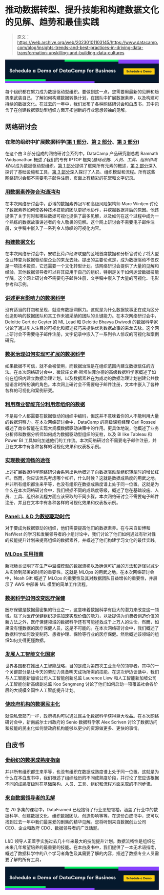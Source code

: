 # 推动数据转型、提升技能和构建数据文化的见解、趋势和最佳实践

> 原文：<https://web.archive.org/web/20230101103145/https://www.datacamp.com/blog/insights-trends-and-best-practices-in-driving-data-transformation-upskilling-and-building-data-cultures>

[![](img/11cfda10508a779cba8a9f5a7126f0f8.png)](https://web.archive.org/web/20220926221945/https://www.datacamp.com/groups/business)

每个组织都在努力成为数据驱动型组织。要做到这一点，您需要用最新的见解和趋势来武装自己，了解如何构建数据转换计划，在团队中扩展数据素养，以及构建可持续的数据文化。在过去的一年中，我们发布了各种网络研讨会和白皮书，其中包含了在创建数据驱动型组织方面开拓创新的行业思想领袖的见解。

## 网络研讨会

### 在您的组织中扩展数据科学([第 1 部分](https://web.archive.org/web/20220926221945/https://www.datacamp.com/resources/webinars/scaling-data-science-with-iptop)、[第 2 部分](https://web.archive.org/web/20220926221945/https://www.datacamp.com/resources/webinars/tools-and-infrastructure-for-data-science-at-scale)、[第 3 部分](https://web.archive.org/web/20220926221945/https://www.datacamp.com/resources/webinars/organizing-teams-for-data-science-at-scale))

在这个由 3 部分组成的网络研讨会系列中，DataCamp 产品研究副总裁 Ramnath Vaidyanathan 概述了我们的专有 IPTOP 框架(*基础设施、人员、工具、组织和流程*)以成为数据驱动型组织。[第 1 部分](https://web.archive.org/web/20220926221945/https://www.datacamp.com/resources/webinars/scaling-data-science-with-iptop)提供了框架所有元素的概述，[第 2 部分](https://web.archive.org/web/20220926221945/https://www.datacamp.com/resources/webinars/tools-and-infrastructure-for-data-science-at-scale)深入探讨了基础设施和工具，[第 3 部分](https://web.archive.org/web/20220926221945/https://www.datacamp.com/resources/webinars/organizing-teams-for-data-science-at-scale)深入探讨了人员、组织模型和流程。所有这些网络研讨会都不需要电子邮件注册，页面上有精彩的花絮和文字记录。

### [用数据素养弥合沟通鸿沟](https://web.archive.org/web/20220926221945/https://www.datacamp.com/resources/webinars/communications-gap-with-data-literacy)

在本次网络研讨会中，彭博的数据素养冠军和高级风险架构师 Marc Wintjen 讨论了数据素养如何使各种技术技能的团队更好地协作，并挖掘数据背后的原因。他还提供了关于何时和哪些数据可视化提供了最多见解，以及如何在这个过程中成为一个熟练的数据故事讲述者的令人敬畏的见解。这个网上研讨会不需要电子邮件注册，文字稿中嵌入了一系列令人惊叹的可视化内容。

### [构建数据文化](https://web.archive.org/web/20220926221945/https://www.datacamp.com/resources/webinars/webinar-building-data-culture)

在本次网络研讨会中，安联比荷卢经济联盟的区域首席数据和分析官讨论了将大型企业转变为数据驱动型企业的来龙去脉。提出的主要论点是，成为数据驱动不仅仅是一项技术投资，它还需要一个文化转型计划。该网络研讨会提供了大量的见解和经验，其他数据领导者可以将其应用于自己的组织，特别是关于如何运营数据技能学院。这个网上研讨会不需要电子邮件注册，文字稿中嵌入了大量的可视化、电影参考和示例。

### [讲述更有影响力的数据科学](https://web.archive.org/web/20220926221945/https://www.datacamp.com/resources/webinars/storytelling-for-more-impactful-data-science)

没有适当的打包和呈现，就没有数据洞察力。这就是为什么数据故事正在成为区分创造影响的数据团队和其工作未被采纳的团队的关键能力。在本次网络研讨会中，Deloitte Gert de Geyter 的 ML Lead 和 Deloitte Bhavya Dwivedi 的数据科学家讨论了通过引人注目的可视化和叙述技巧来提供优秀数据故事的来龙去脉。这个网上研讨会不需要电子邮件注册，文字记录中嵌入了一系列令人惊叹的可视化和案例研究。

### [数据治理如何实现可扩展的数据科学](https://web.archive.org/web/20220926221945/https://www.datacamp.com/resources/webinars/data-governance-enables-scalable-data-science)

如果数据不可信，就不会被使用，而数据治理是在组织范围内建立数据信任的方法。在本次网络研讨会中，微软庄文希·斯塔伯菲尔德的高级数据科学家概述了如何在组织内建立数据治理计划，以及数据素养在为成功的数据治理计划创建公共数据语言时所扮演的角色。本次网上研讨会不需要电子邮件注册，文本中嵌入了各种各样的可视化和案例研究。

### [利用商业智能充分利用您组织的数据](https://web.archive.org/web/20220926221945/https://www.datacamp.com/resources/webinars/realize-the-full-value-of-your-organizations-data)

不是每个人都需要在数据驱动的组织中编码，但这并不意味着你的人不能利用大量的数据洞察力。在本次网络研讨会中，DataCamp 的高级课程经理 Carl Rosseel 概述了商业智能在实现大规模数据驱动决策中的作用。更具体地说，他概述了业务分析师和数据分析师如何成为数据驱动型组织的支柱，以及 BI like Tableau 和 Power BI 工具如何加速他们的工作流。本次网络研讨会不需要电子邮件注册，并且在文本中有各种各样的可视化效果和仪表板示例。

### [实现数据流畅的途径](https://web.archive.org/web/20220926221945/https://www.datacamp.com/resources/webinars/the-path-to-data-fluency)

上述扩展数据科学网络研讨会系列出色地概述了向数据驱动型组织转型时的增长杠杆。然而，你应该优先考虑哪个杠杆，什么时候？这就是数据成熟度的用武之地。并非所有组织都生来平等，也没有组织在数据成熟度谱上处于同一位置。这就是为什么在本次网络研讨会中，我们根据不同的成熟度等级，概述了您在基础设施、人员、工具、组织和流程方面应该采取的不同步骤。本次网络研讨会不需要电子邮件注册，并且在文本中有各种各样的可视化效果和仪表板示例。

### [Panel: L & D 为数据驱动时代](https://web.archive.org/web/20220926221945/https://www.datacamp.com/resources/webinars/learning-and-development-for-the-data-driven-age)

对于要成为数据驱动的组织，他们需要提高他们的数据素养。在与来自彭博和 NatWest 的学习和发展领导者的小组讨论中，我们讨论了他们如何通过有针对性的技能提升计划来提高组织的数据素养，并概述了他们构建学习文化的最佳实践。

### [MLOps 实用指南](https://web.archive.org/web/20220926221945/https://www.datacamp.com/resources/webinars/practical-guide-to-mlops)

新冠肺炎证明了在生产中监控模型的数据漂移以及确保可扩展的方法和途径以减少从实验到部署的时间的重要性。这就是 MLOps 的用武之地。在本次网络研讨会中，Noah Gift 概述了 MLOps 的重要性及其对数据团队日益增长的重要性，并展示了 AWS 中部署 ML 模型的简单工作流程。

### [数据科学如何改变医疗保健](https://web.archive.org/web/20220926221945/https://www.datacamp.com/resources/webinars/data-science-is-transforming-healthcare)

医疗保健是数据最密集的行业之一，这意味着数据科学有巨大的潜力来改变这一领域。除了为医疗保健组织提供加速实现价值的能力，以及提供为消费者创造价值的新方法之外，医疗保健领域的数据科学还有可能拯救成千上万人的生命。然而，如果没有懂数据的医疗保健人员，这是不可能的。在本次网络研讨会中，我们概述了数据科学如何改变制药、患者护理、保险等行业的医疗保健。然后概述该领域的组织如何变得更懂数据。

### [发展人工智能文化国家](https://web.archive.org/web/20220926221945/https://www.datacamp.com/resources/webinars/developing-an-ai-literate-nation)

世界各国都在推出人工智能战略，目的是成为第四次工业革命的领导者。其中的一个关键部分是让今天的劳动力具备明天成功所需的技能。在这次炉边谈话中，我们与人工智能新加坡公司人工智能创新总监 Laurence Liew 和人工智能新加坡公司人工智能创新高级副总监 Koo Sengmeng 讨论了他们如何启动一项覆盖社会各阶层的大规模全国性人工智能提升计划。

### [使政府机构的数据民主化](https://web.archive.org/web/20220926221945/https://www.datacamp.com/resources/webinars/democratizing-data-in-government-agencies)

就像私营部门一样，政府机构可以通过民主化数据科学获得巨大收益。在本次网络研讨会中，新南威尔士州政府的 Senio 数据科学家 Alex Scriven 讨论了数据访问和技能的民主化如何使政府机构能够以更少的资源做更多、更快的事情。

## 白皮书

### [贵组织的数据成熟度指南](https://web.archive.org/web/20220926221945/https://www.datacamp.com/resources/whitepapers/your-organizations-guide-to-data-maturity)

并非所有组织都生来平等，也没有组织在数据成熟度谱上处于同一位置。这就是为什么在本白皮书中，我们概述了组织经历的不同成熟度阶段，并讨论了您应该根据不同的成熟度级别在基础架构、人员、工具、组织和流程方面采取的不同步骤。

### [来自数据领导者的见解](https://web.archive.org/web/20220926221945/https://www.datacamp.com/resources/whitepapers/ungated-or-insights-from-data-leaders)

在 70 多集的课程中，DataFramed 已经接待了行业思想领袖，涵盖了行业中的数据科学、创建数据文化、组织数据团队、创造影响等等。在这份白皮书中，您可以找到过去一年中我们最喜爱的剧集的精华见解。您将听到来自数据创业公司 CEO、企业和政府 CDO、数据领导者的广泛话题。

### 

L&D 领导人正着手实施过去几十年来最大的技能提升计划。数据流畅性是组织在未来几年希望培养的最重要的技能。在本白皮书中，我们提供了一本无术语指南，概述了数据科学中的八个学习者角色及其需要了解的内容，描述了数据专业人员需要了解的所有工具，

[![](img/11cfda10508a779cba8a9f5a7126f0f8.png)](https://web.archive.org/web/20220926221945/https://www.datacamp.com/groups/business)